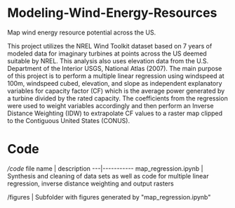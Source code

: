 # Modeling-Wind-Energy-Resources
Map wind energy resource potential across the US.

This project utilizes the NREL Wind Toolkit dataset based on 7 years of modeled data for imaginary turbines at points across the US deemed suitable by NREL. This analysis also uses elevation data from the U.S. Department of the Interior USGS, National Atlas (2007). The main purpose of this project is to perform a multiple linear regression using windspeed at 100m, windspeed cubed, elevation, and slope as independent explanatory variables for capacity factor (CF) which is the average power generated by a turbine divided by the rated capacity. The coefficients from the regression were used to weight variables accordingly and then perform an Inverse Distance Weighting (IDW) to extrapolate CF values to a raster map clipped to the Contiguous United States (CONUS). 

# Code
*/code* 
file name | description 
---|-----------
map_regression.ipynb | Synthesis and cleaning of data sets as well as code for multiple linear regression, inverse distance weighting and output rasters

/figures | Subfolder with figures generated by "map_regression.ipynb"

